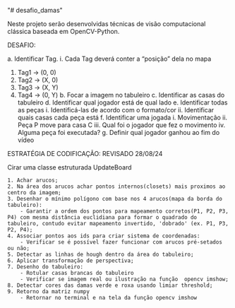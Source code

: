 "# desafio_damas" 

Neste projeto serão desenvolvidas técnicas de visão computacional clássica baseada em OpenCV-Python.

DESAFIO:

a. Identificar Tag.
i. Cada Tag deverá conter a “posição” dela no mapa
1. Tag1 -> (0, 0)
2. Tag2 -> (X, 0)
3. Tag3 -> (X, Y)
4. Tag4 -> (0, Y)
b. Focar a imagem no tabuleiro
c. Identificar as casas do tabuleiro
d. Identificar qual jogador está de qual lado
e. Identificar todas as peças
i. Identificá-las de acordo com o formato/cor
ii. Identificar quais casas cada peça está
f. Identificar uma jogada
i. Movimentação
ii. Peça P move para casa C
iii. Qual foi o jogador que fez o movimento
iv. Alguma peça foi executada?
g. Definir qual jogador ganhou ao fim do vídeo

ESTRATÉGIA DE CODIFICAÇÃO:
REVISADO 28/08/24

Cirar uma classe estruturada UpdateBoard

    1. Achar arucos;
    2. Na área dos arucos achar pontos internos(closets) mais proximos ao centro da imagem;
    3. Desenhar o mínimo polígono com base nos 4 arucos(mapa da borda do tabuleiro):
        - Garantir a ordem dos pontos para mapeamento corretos(P1, P2, P3, P4) com mesma distância euclidiana para formar o quadrado do tabuleiro, contudo evitar mapeamento invertido, 'dobrado' (ex. P1, P3, P2, P4);
    4. Associar pontos aos ids para criar sistema de coordenadas:
        - Verificar se é possível fazer funcionar com arucos pré-setados ou não;
    5. Detectar as linhas de hough dentro da área do tabuleiro;
    6. Aplicar transformação de perspectiva;
    7. Desenho do tabuleiro:
        - Rotular casas brancas do tabuleiro
        - Verificar se imagem real ou ilustração na função  opencv imshow;
    8. Detectar cores das damas verde e roxa usando limiar threshold;
    9. Retorno da matriz numpy
        - Retornar no terminal e na tela da função opencv imshow


